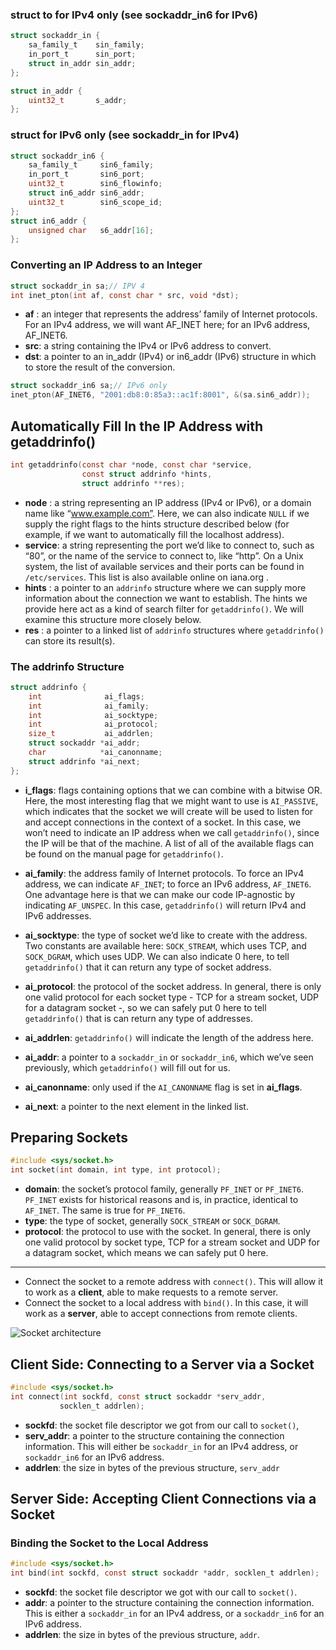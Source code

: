 
### struct to for IPv4 only (see sockaddr_in6 for IPv6)
```c
struct sockaddr_in {
    sa_family_t    sin_family;
    in_port_t      sin_port;
    struct in_addr sin_addr;
};

struct in_addr {
    uint32_t       s_addr;
};
```
### struct for IPv6 only (see sockaddr_in for IPv4)

```C
struct sockaddr_in6 {
    sa_family_t     sin6_family;
    in_port_t       sin6_port;
    uint32_t        sin6_flowinfo;
    struct in6_addr sin6_addr;
    uint32_t        sin6_scope_id;
};
struct in6_addr {
    unsigned char   s6_addr[16];
};
```
### Converting an IP Address to an Integer
```C
struct sockaddr_in sa;// IPV 4
int inet_pton(int af, const char * src, void *dst);
```
- **af** : an integer that represents the address’ family of Internet protocols. For an IPv4 address, we will want AF_INET here; for an IPv6 address, AF_INET6.
- **src**: a string containing the IPv4 or IPv6 address to convert.
- **dst**: a pointer to an in_addr (IPv4) or in6_addr (IPv6) structure in which to store the result of the conversion.

```C
struct sockaddr_in6 sa;// IPv6 only
inet_pton(AF_INET6, "2001:db8:0:85a3::ac1f:8001", &(sa.sin6_addr));
```

## Automatically Fill In the IP Address with getaddrinfo()

```C
int getaddrinfo(const char *node, const char *service,
                const struct addrinfo *hints,
                struct addrinfo **res);
```

- **node** : a string representing an IP address (IPv4 or IPv6), or a domain name like “www.example.com”. Here, we can also indicate ``NULL`` if we supply the right flags to the hints structure described below (for example, if we want to automatically fill the localhost address).
- **service**: a string representing the port we’d like to connect to, such as “80”, or the name of the service to connect to, like “http”. On a Unix system, the list of available services and their ports can be found in ``/etc/services``. This list is also available online on iana.org .
- **hints** : a pointer to an ``addrinfo`` structure where we can supply more information about the connection we want to establish. The hints we provide here act as a kind of search filter for ``getaddrinfo()``. We will examine this structure more closely below.
- **res** : a pointer to a linked list of ``addrinfo`` structures where ``getaddrinfo()`` can store its result(s).

### The addrinfo Structure
```C
struct addrinfo {
    int              ai_flags;
    int              ai_family;
    int              ai_socktype;
    int              ai_protocol;
    size_t           ai_addrlen;
    struct sockaddr *ai_addr;
    char            *ai_canonname;
    struct addrinfo *ai_next;
};
```

- **i_flags**: flags containing options that we can combine with a bitwise OR. Here, the most interesting flag that we might want to use is ``AI_PASSIVE``, which indicates that the socket we will create will be used to listen for and accept connections in the context of a socket. In this case, we won’t need to indicate an IP address when we call ``getaddrinfo()``, since the IP will be that of the machine. A list of all of the available flags can be found on the manual page for ``getaddrinfo()``.

- **ai_family**: the address family of Internet protocols. To force an IPv4 address, we can indicate ``AF_INET``; to force an IPv6 address, ``AF_INET6``. One advantage here is that we can make our code IP-agnostic by indicating ``AF_UNSPEC``. In this case, ``getaddrinfo()`` will return IPv4 and IPv6 addresses.

- **ai_socktype**: the type of socket we’d like to create with the address. Two constants are available here: ``SOCK_STREAM``, which uses TCP, and ``SOCK_DGRAM``, which uses UDP. We can also indicate 0 here, to tell ``getaddrinfo()`` that it can return any type of socket address.

- **ai_protocol**: the protocol of the socket address. In general, there is only one valid protocol for each socket type - TCP for a stream socket, UDP for a datagram socket -, so we can safely put 0 here to tell ``getaddrinfo()`` that is can return any type of addresses.

- **ai_addrlen**: ``getaddrinfo()`` will indicate the length of the address here.

- **ai_addr**: a pointer to a ``sockaddr_in`` or ``sockaddr_in6``, which we’ve seen previously, which ``getaddrinfo()`` will fill out for us.

- **ai_canonname**: only used if the ``AI_CANONNAME`` flag is set in **ai_flags**.
    
- **ai_next**: a pointer to the next element in the linked list.

## Preparing Sockets
```C
#include <sys/socket.h>
int socket(int domain, int type, int protocol);
```

-    **domain**: the socket’s protocol family, generally ``PF_INET`` or ``PF_INET6``. ``PF_INET`` exists for historical reasons and is, in practice, identical to ``AF_INET``. The same is true for ``PF_INET6``.
-   **type**: the type of socket, generally ``SOCK_STREAM`` or ``SOCK_DGRAM``.
-   **protocol**: the protocol to use with the socket. In general, there is only one    valid protocol by socket type, TCP for a stream socket and UDP for a datagram socket, which means we can safely put 0 here. 
---

- Connect the socket to a remote address with ``connect()``. This will allow it to work as a **client**, able to make requests to a remote server.
- Connect the socket to a local address with ``bind()``. In this case, it will work as a **server**, able to accept connections from remote clients.

![Socket architecture](https://www.codequoi.com/images/socket-c/sockets-en.drawio.png "socket")

## Client Side: Connecting to a Server via a Socket

 ```C
 #include <sys/socket.h>
 int connect(int sockfd, const struct sockaddr *serv_addr,
            socklen_t addrlen);
```
- **sockfd**: the socket file descriptor we got from our call to ``socket()``,
- **serv_addr**: a pointer to the structure containing the connection information. This will either be ``sockaddr_in`` for an IPv4 address, or ``sockaddr_in6`` for an IPv6 address.
- **addrlen**: the size in bytes of the previous structure, ``serv_addr``


## Server Side: Accepting Client Connections via a Socket

### Binding the Socket to the Local Address
```C
#include <sys/socket.h>
int bind(int sockfd, const struct sockaddr *addr, socklen_t addrlen);
```

- **sockfd**: the socket file descriptor we got with our call to ``socket()``.
- **addr**: a pointer to the structure containing the connection information. This is either a ``sockaddr_in`` for an IPv4 address, or a ``sockaddr_in6`` for an IPv6 address.
- **addrlen**: the size in bytes of the previous structure, ``addr``.
